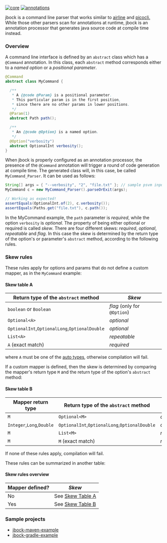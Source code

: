 [![core](https://maven-badges.herokuapp.com/maven-central/com.github.h908714124/jbock/badge.svg?style=plastic&subject=jbock)](https://maven-badges.herokuapp.com/maven-central/com.github.h908714124/jbock)
[![annotations](https://maven-badges.herokuapp.com/maven-central/com.github.h908714124/jbock-annotations/badge.svg?color=red&style=plastic&subject=jbock-annotations)](https://maven-badges.herokuapp.com/maven-central/com.github.h908714124/jbock-annotations)

jbock is a command line parser that works similar to
[airline](https://github.com/airlift/airline) and
[picocli.](https://github.com/remkop/picocli)
While those other parsers scan for annotations at runtime, jbock is an annotation processor that generates java source code at compile time instead.

### Overview

A command line interface is defined by an `abstract` class which has a `@Command` annotation.
In this class, each `abstract` method corresponds either to a *named option* or a *positional parameter*.

````java
@Command
abstract class MyCommand {

  /**
   * A {@code @Param} is a positional parameter.
   * This particular param is in the first position,
   * since there are no other params in lower positions.
   */
  @Param(1)
  abstract Path path();

  /**
   * An {@code @Option} is a named option.
   */
  @Option("verbosity")
  abstract OptionalInt verbosity();
}
````

When jbock is properly configured as an
annotation processor, the presence of the `@Command` annotation
will trigger a round of code generation at compile time.
The generated class will, in this case, be called
`MyCommand_Parser`. It can be used as follows:

````java
String[] args = { "--verbosity", "2", "file.txt" }; // sample psvm input
MyCommand c = new MyCommand_Parser().parseOrExit(args);

// Working as expected!
assertEquals(OptionalInt.of(2), c.verbosity());
assertEquals(Paths.get("file.txt"), c.path());
````

In the MyCommand example, the `path` parameter is *required*,
while the option `verbosity` is *optional*.
The property of being either optional or required is called *skew*.
There are four different skews:
*required*, *optional*, *repeatable* and *flag*.
In this case the skew is
determined by the return type of the option's or parameter's `abstract` method,
according to the following rules.

### Skew rules

These rules apply for options and params that
do not define a custom mapper,
as in the `MyCommand` example:

#### Skew table A

Return type of the `abstract` method          | *Skew*
--------------------------------------------- | --------------------------------
`boolean` or `Boolean`                        | *flag* (only for `@Option`)
`Optional<A>`                                 | *optional*
`OptionalInt`,`OptionalLong`,`OptionalDouble` | *optional*
`List<A>`                                     | *repeatable*
`A` (exact match)                             | *required*

where `A` must be one of the
[auto types](https://github.com/h908714124/jbock-docgen/blob/master/src/main/java/com/example/hello/JbockAutoTypes.java),
otherwise compilation will fail.

If a custom mapper is defined,
then the skew is determined by comparing the mapper's return type `M`
and the return type of the option's `abstract` method:

#### Skew table B

Mapper return type        | Return type of the `abstract` method          | *Skew*
------------------------- | --------------------------------------------- | ------------
`M`                       | `Optional<M>`                                 | *optional*
`Integer`,`Long`,`Double` | `OptionalInt`,`OptionalLong`,`OptionalDouble` | *optional*
`M`                       | `List<M>`                                     | *repeatable*
`M`                       | `M` (exact match)                             | *required*

If none of these rules apply, compilation will fail.

These rules can be summarized in another table:

#### Skew rules overview

Mapper defined? | *Skew*
--------------- | -----------
No              | See <a href="#user-content-skew-table-a">Skew Table A</a>
Yes             | See <a href="#user-content-skew-table-b">Skew Table B</a>

### Sample projects

* [jbock-maven-example](https://github.com/h908714124/jbock-maven-example)
* [jbock-gradle-example](https://github.com/h908714124/jbock-gradle-example)
